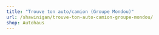 ```yaml
---
title: "Trouve ton auto/camion (Groupe Mondou)"
url: /shawinigan/trouve-ton-auto-camion-groupe-mondou/
shop: Autohaus
---
```


